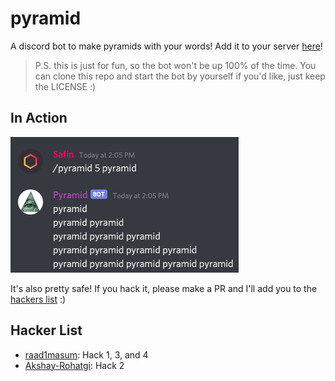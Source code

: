 # pyramid

A discord bot to make pyramids with your words! Add it to your server [here](https://discord.com/api/oauth2/authorize?client_id=746216833434255420&permissions=75776&scope=bot)!

> P.S. this is just for fun, so the bot won't be up 100% of the time. You can clone this repo and start the bot by yourself if you'd like, just keep the LICENSE :)

## In Action

![main](./assets/a.png)

It's also pretty safe! If you hack it, please make a PR and I'll add you to the [hackers list](#hacker-list) :)

## Hacker List

- [raad1masum](https://github.com/raad1masum): Hack 1, 3, and 4
- [Akshay-Rohatgi](https://github.com/Akshay-Rohatgi): Hack 2
